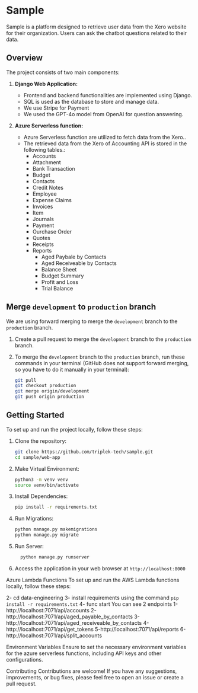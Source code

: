 # Sample

Sample is a platform designed to retrieve user data from the Xero website for their organization. Users can ask the chatbot questions related to their data.

## Overview

The project consists of two main components:

1. **Django Web Application:**
   - Frontend and backend functionalities are implemented using Django.
   - SQL is used as the database to store and manage data.
   - We use Stripe for Payment
   - We used the GPT-4o model from OpenAI for question answering.

2. **Azure Serverless function:**
   - Azure Serverless function are utilized to fetch data from the Xero..
   - The retrieved data from the Xero of Accounting API is stored in the following tables.:
     - Accounts
     - Attachment
     - Bank Transaction
     - Budget
     - Contacts
     - Credit Notes
     - Employee
     - Expense Claims
     - Invoices
     - Item
     - Journals
     - Payment
     - Ourchase Order
     - Quotes
     - Receipts
     - Reports
       - Aged Paybale by Contacts
       - Aged Receiveable by Contacts
       - Balance Sheet
       - Budget Summary
       - Profit and Loss
       - Trial Balance

## Merge `development` to `production` branch

We are using forward merging to merge the `development` branch to the `production` branch.

1. Create a pull request to merge the `development` branch to the `production` branch.

2. To merge the `development` branch to the `production` branch, run these commands in your terminal (GitHub does not support forward merging, so you have to do it manually in your terminal):

    ```bash
    git pull
    git checkout production
    git merge origin/development
    git push origin production
    ```

## Getting Started

To set up and run the project locally, follow these steps:


1. Clone the repository:

    ```bash
    git clone https://github.com/triplek-tech/sample.git
    cd sample/web-app
    ```

2. Make Virtual Environment:

    ```bash
    python3 -m venv venv
    source venv/bin/activate
    ```

3. Install Dependencies:

    ```bash
    pip install -r requirements.txt
    ```

4. Run Migrations:

    ```bash
    python manage.py makemigrations
    python manage.py migrate
    ```

5. Run Server:

    ```bash
      python manage.py runserver
    ```

6. Access the application in your web browser at `http://localhost:8000`


Azure Lambda Functions
To set up and run the AWS Lambda functions locally, follow these steps:

2- cd data-engineering
3- install requirements using the command `pip install -r requirements.txt`
4- func start
You can see 2 endpoints
  1-http://localhost:7071/api/accounts
  2-http://localhost:7071/api/aged_payable_by_contacts
  3-http://localhost:7071/api/aged_receiveable_by_contacts
  4-http://localhost:7071/api/get_tokens
  5-http://localhost:7071/api/reports
  6-http://localhost:7071/api/split_accounts

Environment Variables
Ensure to set the necessary environment variables for the azure serverless functions, including API keys and other configurations.

Contributing
Contributions are welcome! If you have any suggestions, improvements, or bug fixes, please feel free to open an issue or create a pull request.

